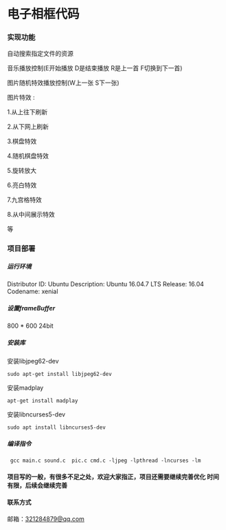 # 电子相框代码

### 实现功能

自动搜索指定文件的资源

音乐播放控制(E开始播放 D是结束播放 R是上一首 F切换到下一首)

图片随机特效播放控制(W上一张 S下一张)

图片特效 :

1.从上往下刷新

2.从下网上刷新

3.棋盘特效

4.随机棋盘特效

5.旋转放大

6.亮白特效

7.九宫格特效

8.从中间展示特效

等

### 项目部署

##### 运行环境

Distributor ID:	Ubuntu
Description:	Ubuntu 16.04.7 LTS
Release:	16.04
Codename:	xenial

##### 设置frameBuffer

800 * 600 24bit

##### 安装库

安装libjpeg62-dev

```shell
sudo apt-get install libjpeg62-dev
```

安装madplay

```shell
apt-get install madplay
```

安装libncurses5-dev

```shell
sudo apt install libncurses5-dev
```

##### 编译指令

```shell
 gcc main.c sound.c  pic.c cmd.c -ljpeg -lpthread -lncurses -lm
```

#### 项目写的一般，有很多不足之处，欢迎大家指正，项目还需要继续完善优化 时间有限，后续会继续完善

#### 联系方式

邮箱：321284879@qq.com
